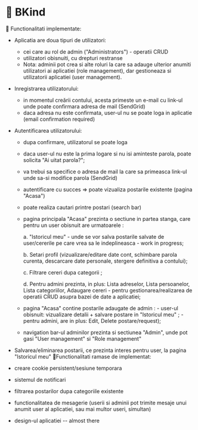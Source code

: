 # :rainbow: BKind


:high_brightness: Functionalitati implementate:

- Aplicatia are doua tipuri de utilizatori:

   - cei care au rol de admin ("Administrators") - operatii CRUD
   - utilizatori obisnuiti, cu drepturi restranse
   - Nota: adminii pot crea si alte roluri la care sa adauge ulterior anumiti utilizatori ai aplicatiei (role management), 
dar gestioneaza si utilizatorii aplicatiei (user management).

- Inregistrarea utilizatorului:

   - in momentul creării contului, acesta primeste un e-mail cu link-ul unde poate confirmara adresa de mail (SendGrid)
   - daca adresa nu este confirmata, user-ul nu se poate loga in aplicatie (email confirmation required)
 
- Autentificarea utilizatorului:

  - dupa confirmare, utilizatorul se poate loga
  - daca user-ul nu este la prima logare si nu isi aminteste parola, poate solicita "Ai uitat parola?"; 
  - va trebui sa specifice o adresa de mail la care sa primeasca link-ul unde sa-si modifice parola (SendGrid)
  - autentificare cu succes => poate vizualiza postarile existente (pagina "Acasa")
  - poate realiza cautari printre postari (search bar)
  - pagina principala "Acasa" prezinta o sectiune in partea stanga, care pentru un user obisnuit are urmatoarele : 
  
     a. "Istoricul meu" - unde se vor salva postarile salvate de user/cererile pe care vrea sa le indeplineasca - work in progress;
     
     b. Setari profil (vizualizare/editare date cont, schimbare parola curenta, descarcare date personale, stergere definitiva a contului);
     
     c. Filtrare cereri dupa categorii ;
     
     d. Pentru admini prezinta, in plus: Lista adreselor, Lista persoanelor, Lista categoriilor, Adaugare cereri - pentru gestionarea/realizarea de operatii CRUD asupra bazei de date a aplicatiei;
  - pagina "Acasa" contine postarile adaugate de admin : 
            - user-ul obisnuit: vizualizare detalii + salvare postare in "Istoricul meu" ;
            - pentru admini, are in plus: Edit, Delete postare/request);
  - navigation bar-ul adminilor prezinta si sectiunea "Admin", unde pot gasi "User management" si "Role management"

 - Salvarea/eliminarea postarii, ce prezinta interes pentru user, la pagina "Istoricul meu" 
:high_brightness:Functionalitati ramase de implementat: 

- creare cookie persistent/sesiune temporara
- sistemul de notificari
- filtrarea postarilor dupa categoriile existente
- functionalitatea de mesagerie (userii si adminii pot trimite mesaje unui anumit user al aplicatiei, sau mai multor useri, simultan)
- design-ul aplicatiei -- almost there
